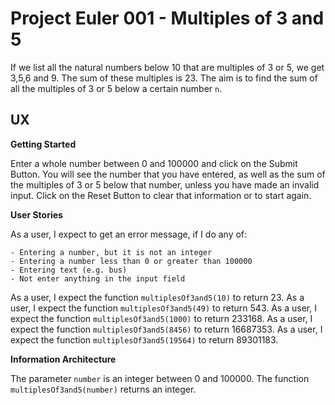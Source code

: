 # Project Euler 001 - Multiples of 3 and 5

If we list all the natural numbers below 10 that are multiples of 3 or 5, we get 3,5,6 and 9.  The sum of these multiples is 23.  The aim is to find the sum of all the multiples of 3 or 5 below a certain number `n`.

## UX

**Getting Started**

Enter a whole number between 0 and 100000 and click on the Submit Button.  You will see the number that you have entered, as well as the sum of the multiples of 3 or 5 below that number, unless you have made an invalid input.  Click on the Reset Button to clear that information or to start again.

**User Stories**

As a user, I expect to get an error message, if I do any of:

    - Entering a number, but it is not an integer
    - Entering a number less than 0 or greater than 100000
    - Entering text (e.g. bus)
    - Not enter anything in the input field

As a user, I expect the function `multiplesOf3and5(10)` to return 23.
As a user, I expect the function `multiplesOf3and5(49)` to return 543.
As a user, I expect the function `multiplesOf3and5(1000)` to return 233168.
As a user, I expect the function `multiplesOf3and5(8456)` to return 16687353.
As a user, I expect the function `multiplesOf3and5(19564)` to return 89301183.

**Information Architecture**

The parameter `number` is an integer between 0 and 100000.  The function `multiplesOf3and5(number)` returns an integer.
